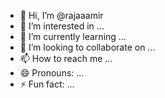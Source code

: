 - 👋 Hi, I’m @rajaaamir
- 👀 I’m interested in ...
- 🌱 I’m currently learning ...
- 💞️ I’m looking to collaborate on ...
- 📫 How to reach me ...
- 😄 Pronouns: ...
- ⚡ Fun fact: ...

<!---
rajaaamir/rajaaamir is a ✨ special ✨ repository because its `README.md` (this file) appears on your GitHub profile.
You can click the Preview link to take a look at your changes.
--->
